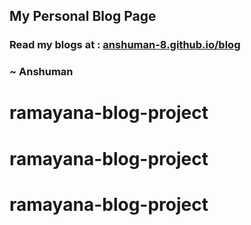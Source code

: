 ## My Personal Blog Page


### Read my blogs at : [anshuman-8.github.io/blog](https://anshuman-8.github.io/blog)

### ~ Anshuman

# ramayana-blog-project
# ramayana-blog-project
# ramayana-blog-project
